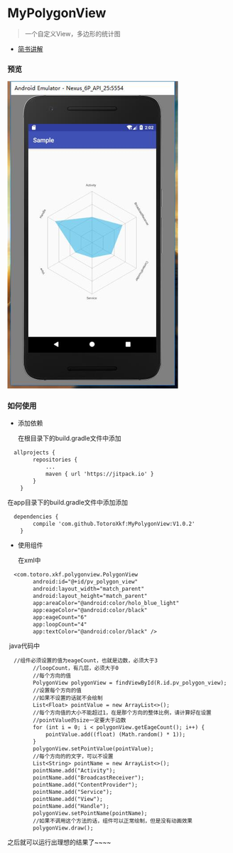 # MyPolygonView
> 一个自定义View，多边形的统计图

- [简书讲解](http://www.jianshu.com/p/9437e4ddd839)

### 预览
![预览](images/image.jpg)

### 如何使用
- 添加依赖

  在根目录下的build.gradle文件中添加
````
  allprojects {
		repositories {
			...
			maven { url 'https://jitpack.io' }
		}
	}
````

  在app目录下的build.gradle文件中添加添加
````
  dependencies {
		compile 'com.github.TotoroXkf:MyPolygonView:V1.0.2'
	}
````

- 使用组件

  在xml中
````
  <com.totoro.xkf.polygonview.PolygonView
        android:id="@+id/pv_polygon_view"
        android:layout_width="match_parent"
        android:layout_height="match_parent"
        app:areaColor="@android:color/holo_blue_light"
        app:eageColor="@android:color/black"
        app:eageCount="6"
        app:loopCount="4"
        app:textColor="@android:color/black" />
````
  java代码中
````
  //组件必须设置的值为eageCount，也就是边数，必须大于3
        //loopCount，有几层，必须大于0
        //每个方向的值
        PolygonView polygonView = findViewById(R.id.pv_polygon_view);
        //设置每个方向的值
        //如果不设置的话就不会绘制
        List<Float> pointValue = new ArrayList<>();
        //每个方向值的大小不能超过1，在是那个方向的整体比例，请计算好在设置
        //pointValue的size一定要大于边数
        for (int i = 0; i < polygonView.getEageCount(); i++) {
            pointValue.add((float) (Math.random() * 1));
        }
        polygonView.setPointValue(pointValue);
        //每个方向的的文字，可以不设置
        List<String> pointName = new ArrayList<>();
        pointName.add("Activity");
        pointName.add("BroadcastReceiver");
        pointName.add("ContentProvider");
        pointName.add("Service");
        pointName.add("View");
        pointName.add("Handle");
        polygonView.setPointName(pointName);
        //如果不调用这个方法的话，组件可以正常绘制，但是没有动画效果
        polygonView.draw();
````

之后就可以运行出理想的结果了~~~~
